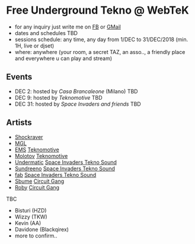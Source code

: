 # Free Underground Tekno @ WebTeK 

- for any inquiry just write me on [FB](https://www.facebook.com/streaming.teknival) or [GMail](fabrizio.salmi@gmail.com)
- dates and schedules TBD
- sessions schedule: any time, any day from 1/DEC to 31/DEC/2018 (min. 1H, live or djset)
- where: anywhere (your room, a secret TAZ, an asso.., a friendly place and everywhere u can play and stream)

## Events

- DEC 2: hosted by *Casa Brancaleone* (Milano) TBD
- DEC 9: hosted by *Teknomotive* TBD
- DEC 31: hosted by *Space Invaders and friends* TBD

## Artists

- [Shockraver](https://www.facebook.com/shockraver23/)
- [MGL](https://www.facebook.com/mgl32/?ref=br_rs)
- [EMS](https://www.facebook.com/emsteknomotive/) [Teknomotive](https://www.facebook.com/Tekno-Motive-Sound-System-163194617107451/)
- [Molotov](https://www.facebook.com/molotovteknomotive/) [Teknomotive](https://www.facebook.com/Tekno-Motive-Sound-System-163194617107451/)
- [Undermatic](https://www.facebook.com/andrea.undermatic) [Space Invaders Tekno Sound](https://www.facebook.com/spaceinvaderstekno/)
- [Sundreeno](https://www.facebook.com/alessandro.pagliaro.3) [Space Invaders Tekno Sound](https://www.facebook.com/spaceinvaderstekno/)
- [fab](https://www.facebook.com/streaming.teknival) [Space Invaders Tekno Sound](https://www.facebook.com/spaceinvaderstekno/)
- [Sbume](https://www.facebook.com/sbumee/) [Circuit Gang](https://www.facebook.com/Circuitgang/)
- [Roby](https://www.facebook.com/Robyuankerobyofficial/) [Circuit Gang](https://www.facebook.com/Circuitgang/)

TBC

- Bisturi (HZD)
- Wizzy (TKW)
- Kevin (AA)
- Davidone (Blackqirex)
- more to confirm..



